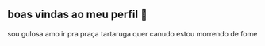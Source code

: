 ## boas vindas ao meu perfil  💟 
sou gulosa 
amo ir pra praça 
tartaruga quer canudo 
estou morrendo de fome




